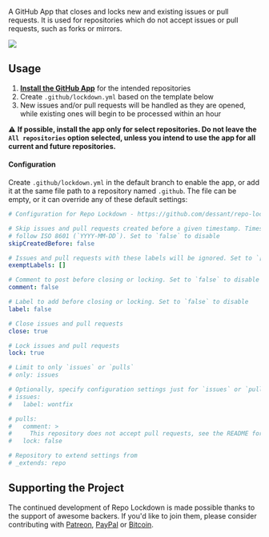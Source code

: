 A GitHub App that closes and locks new and existing issues or pull requests. It is used for repositories which do not accept issues or pull requests, such as forks or mirrors.

![](https://raw.githubusercontent.com/dessant/repo-lockdown/master/assets/screenshot.png)

## Usage

1. **[Install the GitHub App](https://github.com/apps/repo-lockdown)** for the intended repositories
2. Create `.github/lockdown.yml` based on the template below
3. New issues and/or pull requests will be handled as they are opened, while existing ones will begin to be processed within an hour

⚠️ **If possible, install the app only for select repositories. Do not leave the `All repositories` option selected, unless you intend to use the app for all current and future repositories.**

#### Configuration

Create `.github/lockdown.yml` in the default branch to enable the app, or add it at the same file path to a repository named `.github`. The file can be empty, or it can override any of these default settings:

```yaml
# Configuration for Repo Lockdown - https://github.com/dessant/repo-lockdown

# Skip issues and pull requests created before a given timestamp. Timestamp must
# follow ISO 8601 (`YYYY-MM-DD`). Set to `false` to disable
skipCreatedBefore: false

# Issues and pull requests with these labels will be ignored. Set to `[]` to disable
exemptLabels: []

# Comment to post before closing or locking. Set to `false` to disable
comment: false

# Label to add before closing or locking. Set to `false` to disable
label: false

# Close issues and pull requests
close: true

# Lock issues and pull requests
lock: true

# Limit to only `issues` or `pulls`
# only: issues

# Optionally, specify configuration settings just for `issues` or `pulls`
# issues:
#   label: wontfix

# pulls:
#   comment: >
#     This repository does not accept pull requests, see the README for details.
#   lock: false

# Repository to extend settings from
# _extends: repo
```

## Supporting the Project

The continued development of Repo Lockdown is made possible thanks to the support of awesome backers. If you'd like to join them, please consider contributing with [Patreon](https://www.patreon.com/dessant), [PayPal](https://www.paypal.me/ArminSebastian) or [Bitcoin](https://goo.gl/uJUAaU).
